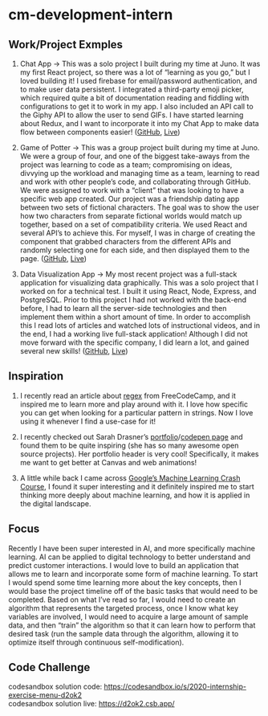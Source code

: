 # cm-development-intern

## Work/Project Exmples
1. Chat App -> This was a solo project I built during my time at Juno. It was my first React project, so there was a lot of “learning as you go,” but I loved building it! I used firebase for email/password authentication, and to make user data persistent. I integrated a third-party emoji picker, which required quite a bit of documentation reading and fiddling with configurations to get it to work in my app. I also included an API call to the Giphy API to allow the user to send GIFs. I have started learning about Redux, and I want to incorporate it into my Chat App to make data flow between components easier! ([GitHub](https://github.com/SSArmitage/sarah-armitage-project-five), [Live](https://ssarmitage.github.io/sarah-armitage-project-five/))

2. Game of Potter -> This was a group project built during my time at Juno. We were a group of four, and one of the biggest take-aways from the project was learning to code as a team; compromising on ideas, divvying up the workload and managing time as a team, learning to read and work with other people’s code, and collaborating through GitHub. We were assigned to work with a “client” that was looking to have a specific web app created. Our project was a friendship dating app between two sets of fictional characters. The goal was to show the user how two characters from separate fictional worlds would match up together, based on a set of compatibility criteria. We used React and several API’s to achieve this. For myself, I was in charge of creating the component that grabbed characters from the different APIs and randomly selecting one for each side, and then displayed them to the page. ([GitHub](https://github.com/GameOfPotter/GameOfPotter), [Live](https://gameofpotter.github.io/GameOfPotter/))

3. Data Visualization App -> My most recent project was a full-stack application for visualizing data graphically. This was a solo project that I worked on for a technical test. I built it using React, Node, Express, and PostgreSQL. Prior to this project I had not worked with the back-end before, I had to learn all the server-side technologies and then implement them within a short amount of time. In order to accomplish this I read lots of articles and watched lots of instructional videos, and in the end, I had a working live full-stack application! Although I did not move forward with the specific company, I did learn a lot, and gained several new skills! ([GitHub](https://github.com/SSArmitage/data-visual), [Live](https://visualize-data-graphical.herokuapp.com//))

## Inspiration
1. I recently read an article about [regex](https://www.freecodecamp.org/news/regular-expressions-demystified-regex-isnt-as-hard-as-it-looks-617b55cf787/) from FreeCodeCamp, and it inspired me to learn more and play around with it. I love how specific you can get when looking for a particular pattern in strings. Now I love using it whenever I find a use-case for it!

2. I recently checked out Sarah Drasner’s [portfolio](https://sarahdrasnerdesign.com/)/[codepen page](https://codepen.io/sdras/) and found them to be quite inspiring (she has so many awesome open source projects). Her portfolio header is very cool! Specifically, it makes me want to get better at Canvas and web animations!

3. A little while back I came across [Google’s Machine Learning Crash Course](https://developers.google.com/machine-learning/crash-course), I found it super interesting and it definitely inspired me to start thinking more deeply about machine learning, and how it is applied in the digital landscape.  


## Focus
Recently I have been super interested in AI, and more specifically machine learning. AI can be applied to digital technology to better understand and predict customer interactions. I would love to build an application that allows me to learn and incorporate some form of machine learning. To start I would spend some time learning more about the key concepts, then I would base the project timeline off of the basic tasks that would need to be completed. Based on what I’ve read so far, I would need to create an algorithm that represents the targeted process, once I know what key variables are involved, I would need to acquire a large amount of sample data, and then “train” the algorithm so that it can learn how to perform that desired task (run the sample data through the algorithm, allowing it to optimize itself through continuous self-modification).

## Code Challenge 
codesandbox solution code: https://codesandbox.io/s/2020-internship-exercise-menu-d2ok2 \
codesandbox solution live: https://d2ok2.csb.app/
